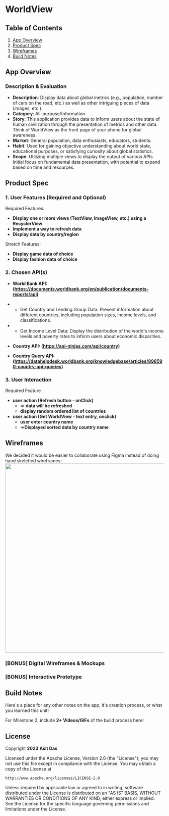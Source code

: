 # **WorldView**

## Table of Contents

1. [App Overview](#App-Overview)
1. [Product Spec](#Product-Spec)
1. [Wireframes](#Wireframes)
1. [Build Notes](#Build-Notes)

## App Overview

### Description & Evaluation
<!-- Evaluation of your app across the following attributes -->

- **Description**: Display data about global metrics (e.g., population, number of cars on the road, etc.) as well as other intriguing pieces of data (images, etc.).
- **Category**: All-purpose/Information
- **Story**: This application provides data to inform users about the state of human civilization through the presentation of metrics and other data. Think of WorldView as the front page of your phone for global awareness.
- **Market**: General population, data enthusiasts, educators, students.
- **Habit**: Used for gaining objective understanding about world state, educational purposes, or satisfying curiosity about global statistics.
- **Scope**: Utilizing multiple views to display the output of various APIs. Initial focus on fundamental data presentation, with potential to expand based on time and resources.
## Product Spec

### 1. User Features (Required and Optional)

Required Features:

- **Display one or more views (TextView, ImageView, etc.) using a RecyclerView**
- **Implement a way to refresh data**
- **Display data by country/region**

Stretch Features:

- **Display game data of choice**
- **Display fashion data of choice**

### 2. Chosen API(s)
- **World Bank API: (https://documents.worldbank.org/en/publication/documents-reports/api)**
- - Get Country and Lending Group Data: Present information about different countries, including population sizes, income levels, and classifications.

- - Get Income Level Data: Display the distribution of the world's income levels and poverty rates to inform users about economic disparities.

- **Country API: (https://api-ninjas.com/api/country)**
- **Country Query API: (https://datahelpdesk.worldbank.org/knowledgebase/articles/898590-country-api-queries)**

### 3. User Interaction

Required Feature

- **user action (Refresh button - onClick)**
  - => **data will be refreshed**
  - **display random ordered list of countries**
- **user action (Get WorldView - text entry, onclick)**
    - **user enter country name**
    - =>**Displayed sorted data by country name**
    
## Wireframes

<!-- Add picture of your hand sketched wireframes in this section -->
We decided it would be easier to collaborate using Figma instead of doing hand sketched wireframes:
<img src="https://i.imgur.com/ZolSfxM.png" width=600>

### [BONUS] Digital Wireframes & Mockups

### [BONUS] Interactive Prototype

## Build Notes

Here's a place for any other notes on the app, it's creation 
process, or what you learned this unit!  

For Milestone 2, include **2+ Videos/GIFs** of the build process here!

## License

Copyright **2023** **Asit Das**

Licensed under the Apache License, Version 2.0 (the "License");
you may not use this file except in compliance with the License.
You may obtain a copy of the License at

    http://www.apache.org/licenses/LICENSE-2.0

Unless required by applicable law or agreed to in writing, software
distributed under the License is distributed on an "AS IS" BASIS,
WITHOUT WARRANTIES OR CONDITIONS OF ANY KIND, either express or implied.
See the License for the specific language governing permissions and
limitations under the License.
